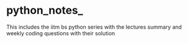 # python_notes_
This includes the iitm bs python series with the lectures summary and weekly coding questions with their solution 
